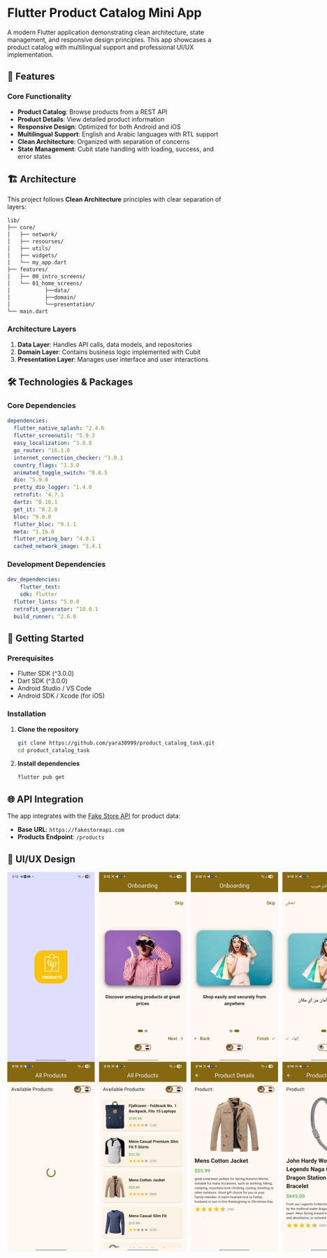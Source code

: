 # Flutter Product Catalog Mini App

A modern Flutter application demonstrating clean architecture, state management, and responsive design principles. This app showcases a product catalog with multilingual support and professional UI/UX implementation.

## 📱 Features

### Core Functionality

- **Product Catalog**: Browse products from a REST API
- **Product Details**: View detailed product information
- **Responsive Design**: Optimized for both Android and iOS
- **Multilingual Support**: English and Arabic languages with RTL support
- **Clean Architecture**: Organized with separation of concerns
- **State Management**: Cubit state handling with loading, success, and error states

## 🏗️ Architecture

This project follows **Clean Architecture** principles with clear separation of layers:

```
lib/
├── core/
│   ├── network/
│   ├── resourses/
│   ├── utils/
│   ├── widgets/
│   └── my_app.dart
├── features/
│   ├── 00_intro_screens/
│   └── 01_home_screens/
│           ├──data/
│           ├──domain/
│           └──presentation/
└── main.dart
```

### Architecture Layers

1. **Data Layer**: Handles API calls, data models, and repositories
2. **Domain Layer**: Contains business logic implemented with Cubit
3. **Presentation Layer**: Manages user interface and user interactions

## 🛠️ Technologies & Packages

### Core Dependencies

```yaml
dependencies:
  flutter_native_splash: ^2.4.6
  flutter_screenutil: ^5.9.3
  easy_localization: ^3.0.8
  go_router: ^16.1.0
  internet_connection_checker: ^3.0.1
  country_flags: ^3.3.0
  animated_toggle_switch: ^0.8.5
  dio: ^5.9.0
  pretty_dio_logger: ^1.4.0
  retrofit: ^4.7.1
  dartz: ^0.10.1
  get_it: ^8.2.0
  bloc: ^9.0.0
  flutter_bloc: ^9.1.1
  meta: ^1.16.0
  flutter_rating_bar: ^4.0.1
  cached_network_image: ^3.4.1
```

### Development Dependencies

```yaml
dev_dependencies:
    flutter_test:
    sdk: flutter
  flutter_lints: ^5.0.0
  retrofit_generator: ^10.0.1
  build_runner: ^2.6.0
```

## 🚀 Getting Started

### Prerequisites

- Flutter SDK (^3.0.0)
- Dart SDK (^3.0.0)
- Android Studio / VS Code
- Android SDK / Xcode (for iOS)

### Installation

1. **Clone the repository**

   ```bash
   git clone https://github.com/yara30999/product_catalog_task.git
   cd product_catalog_task
   ```

2. **Install dependencies**

   ```bash
   flutter pub get
   ```

## 🌐 API Integration

The app integrates with the [Fake Store API](https://fakestoreapi.com/) for product data:

- **Base URL**: `https://fakestoreapi.com`
- **Products Endpoint**: `/products`

## 🎨 UI/UX Design

 <div style="display: flex; gap: 10px;">
    <img src="readme/1.png" alt="home" width="200">
    <img src="readme/2.png" alt="home" width="200">
    <img src="readme/3.png" alt="home" width="200">
    <img src="readme/4.png" alt="home" width="200">
 </div>
 <div style="display: flex; gap: 10px;">
    <img src="readme/5.png" alt="home" width="200">
    <img src="readme/6.png" alt="home" width="200">
    <img src="readme/7.png" alt="home" width="200">
    <img src="readme/8.png" alt="home" width="200">
 </div>
